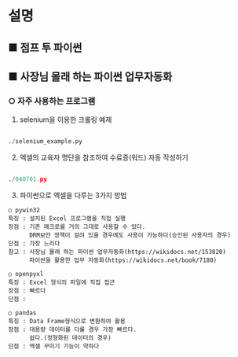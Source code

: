 # 설명

## ■ 점프 투 파이썬

## ■ 사장님 몰래 하는 파이썬 업무자동화

### ○ 자주 사용하는 프로그램

1. selenium을 이용한 크롤링 예제

```py

./selenium_example.py

```

2. 엑셀의 교육자 명단을 참조하여 수료증(워드) 자동 작성하기

```py

./040701.py

```

3. 파이썬으로 엑셀을 다루는 3가지 방법

```
○ pywin32
특징 : 설치된 Excel 프로그램을 직접 실행
장점 : 기존 매크로를 거의 그대로 사용할 수 있다.
      DRM보안 정책이 걸려 있을 경우에도 사용이 가능하다(승인된 사용자의 경우)
단점 : 가장 느리다
참고 : 사장님 몰래 하는 파이썬 업무자동화(https://wikidocs.net/153820)
      파이썬을 활용한 업무 자동화(https://wikidocs.net/book/7180)
```

```
○ openpyxl
특징 : Excel 형식의 파일에 직접 접근
장점 : 빠르다
단점 :
```

```
○ pandas
특징 : Data Frame형식으로 변환하여 활용
장점 : 대용량 데이터를 다룰 경우 가장 빠르다.
      쉽다.(정형화된 데이터의 경우)
단점 : 엑셀 꾸미기 기능이 약하다
```
